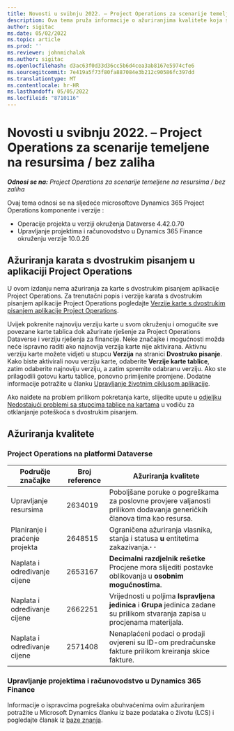 ```yaml
---
title: Novosti u svibnju 2022. – Project Operations za scenarije temeljene na resursima / bez zaliha
description: Ova tema pruža informacije o ažuriranjima kvalitete koja su dostupna u izdanju microsofta Dynamics 365 Project Operations za scenarije temeljene na resursima/neuskladnim resursima u svibnju 2022.
author: sigitac
ms.date: 05/02/2022
ms.topic: article
ms.prod: ''
ms.reviewer: johnmichalak
ms.author: sigitac
ms.openlocfilehash: d3ac63f0d33d36cc5b6d4cea3ab8167e5974cfe6
ms.sourcegitcommit: 7e419a5f73f80fa887084e3b212c90586fc397dd
ms.translationtype: MT
ms.contentlocale: hr-HR
ms.lasthandoff: 05/05/2022
ms.locfileid: "8710116"
---
```

# <a name="whats-new-may-2022---project-operations-for-resourcenon-stocked-based-scenarios"></a>Novosti u svibnju 2022. – Project Operations za scenarije temeljene na resursima / bez zaliha

_**Odnosi se na:** Project Operations za scenarije temeljene na resursima / bez zaliha_

Ovaj tema odnosi se na sljedeće microsoftove Dynamics 365 Project Operations komponente i verzije :

- Operacije projekta u verziji okruženja Dataverse 4.42.0.70
- Upravljanje projektima i računovodstvo u Dynamics 365 Finance okruženju verzije 10.0.26

## <a name="project-operations-dual-write-maps-updates"></a>Ažuriranja karata s dvostrukim pisanjem u aplikaciji Project Operations

U ovom izdanju nema ažuriranja za karte s dvostrukim pisanjem aplikacije Project Operations. Za trenutačni popis i verzije karata s dvostrukim pisanjem aplikacije Project Operations pogledajte [Verzije karte s dvostrukim pisanjem aplikacije Project Operations](../environment/resource-dual-write-maps.md).

Uvijek pokrenite najnoviju verziju karte u svom okruženju i omogućite sve povezane karte tablica dok ažurirate rješenje za Project Operations Dataverse i verziju rješenja za financije. Neke značajke i mogućnosti možda neće ispravno raditi ako najnovija verzija karte nije aktivirana. Aktivnu verziju karte možete vidjeti u stupcu **Verzija** na stranici **Dvostruko pisanje**. Kako biste aktivirali novu verziju karte, odaberite **Verzije karte tablice**, zatim odaberite najnoviju verziju, a zatim spremite odabranu verziju. Ako ste prilagodili gotovu kartu tablice, ponovno primijenite promjene. Dodatne informacije potražite u članku [Upravljanje životnim ciklusom aplikacije](/dynamics365/fin-ops-core/dev-itpro/data-entities/dual-write/app-lifecycle-management).

Ako naiđete na problem prilikom pokretanja karte, slijedite upute u [odjeljku Nedostajući problemi sa stupcima tablice na kartama](/dynamics365/fin-ops-core/dev-itpro/data-entities/dual-write/dual-write-troubleshooting-finops-upgrades#missing-table-columns-issue-on-maps) u vodiču za otklanjanje poteškoća s dvostrukim pisanjem.

## <a name="quality-updates"></a>Ažuriranja kvalitete
### <a name="project-operations-on-dataverse"></a>Project Operations na platformi Dataverse

| Područje značajke | Broj reference | Ažuriranja kvalitete |
| --- | --- | --- |
| Upravljanje resursima | 2634019 | Poboljšane poruke o pogreškama za poslovne provjere valjanosti prilikom dodavanja generičkih članova tima kao resursa. |
| Planiranje i praćenje projekta | 2648515 | Ograničena ažuriranja vlasnika, stanja i statusa **u** entitetima zakazivanja.**·** **·** |
| Naplata i određivanje cijene | 2653167 | **Decimalni razdjelnik rešetke** Procjene mora slijediti postavke oblikovanja u **osobnim mogućnostima**. |
| Naplata i određivanje cijene| 2662251 | Vrijednosti u poljima **Ispravljena jedinica** i **Grupa** jedinica zadane su prilikom stvaranja zapisa u procjenama materijala. |
| Naplata i određivanje cijene| 2571408 | Nenaplaćeni podaci o prodaji ovjereni su ID-om predračunske fakture prilikom kreiranja skice fakture. |

### <a name="project-management-and-accounting-in-dynamics-365-finance"></a>Upravljanje projektima i računovodstvo u Dynamics 365 Finance

Informacije o ispravcima pogrešaka obuhvaćenima ovim ažuriranjem potražite u Microsoft Dynamics članku iz baze podataka o životu (LCS) i pogledajte članak iz [baze znanja](https://fix.lcs.dynamics.com/Issue/Details?bugId=662864).
